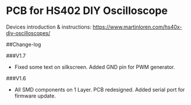 # PCB for HS402 DIY Oscilloscope

Devices introduction & instructions: https://www.martinloren.com/hs40x-diy-oscilloscopes/

##Change-log

###V1.7
- Fixed some text on silkscreen. Added GND pin for PWM generator.

###V1.6
- All SMD components on 1 Layer. PCB redesigned. Added serial port for firmware update.
